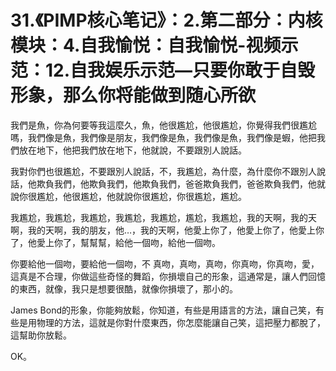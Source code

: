 # 31.《PIMP核心笔记》：2.第二部分：内核模块：4.自我愉悦：自我愉悦-视频示范：12.自我娱乐示范—只要你敢于自毁形象，那么你将能做到随心所欲

我們是魚，你為何要等我這麼久，魚，他很尷尬，他很尷尬，你覺得我們很尷尬嗎，我們像是魚，我們像是朋友，我們像是魚，我們像是魚，我們像是蝦，他把我們放在地下，他把我們放在地下，他就說，不要跟別人說話。

我對你們也很尷尬，不要跟別人說話，不，我尷尬，為什麼，為什麼你不跟別人說話，他欺負我們，他欺負我們，他欺負我們，爸爸欺負我們，爸爸欺負我們，他就說你很尷尬，他很尷尬，他就說你很尷尬，你很尷尬，尷尬。

我尷尬，我尷尬，我尷尬，我尷尬，我尷尬，尷尬，我尷尬，我的天啊，我的天啊，我的天啊，我的朋友，他…，我的天啊，他愛上你了，他愛上你了，他愛上你了，他愛上你了，幫幫幫，給他一個吻，給他一個吻。

你要給他一個吻，要給他一個吻，不 真吻，真吻，真吻，你真吻，你真吻，愛，這真是不合理，你做這些奇怪的舞蹈，你損壞自己的形象，這通常是，讓人們回憶的東西，就像，我只是想要很酷，就像你損壞了，那小的。

James Bond的形象，你能夠放鬆，你知道，有些是用語言的方法，讓自己笑，有些是用物理的方法，這就是你對什麼東西，你怎麼能讓自己笑，這把壓力都脫了，這幫助你放鬆。

OK。